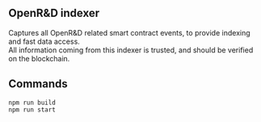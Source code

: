 ## OpenR&D indexer

Captures all OpenR&D related smart contract events, to provide indexing and fast data access.  
All information coming from this indexer is trusted, and should be verified on the blockchain.

## Commands
```
npm run build
npm run start
```

